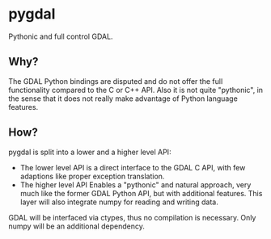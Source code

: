 pygdal
======

Pythonic and full control GDAL.


Why?
----

The GDAL Python bindings are disputed and do not offer the full functionality 
compared to the C or C++ API. Also it is not quite "pythonic", in the sense 
that it does not really make advantage of Python language features.

How?
----

pygdal is split into a lower and a higher level API:

 - The lower level API is a direct interface to the GDAL C API, with few 
   adaptions like proper exception translation.
 - The higher level API Enables a "pythonic" and natural approach, very much 
   like the former GDAL Python API, but with additional features. This layer 
   will also integrate numpy for reading and writing data.

GDAL will be interfaced via ctypes, thus no compilation is necessary. Only 
numpy will be an additional dependency.


